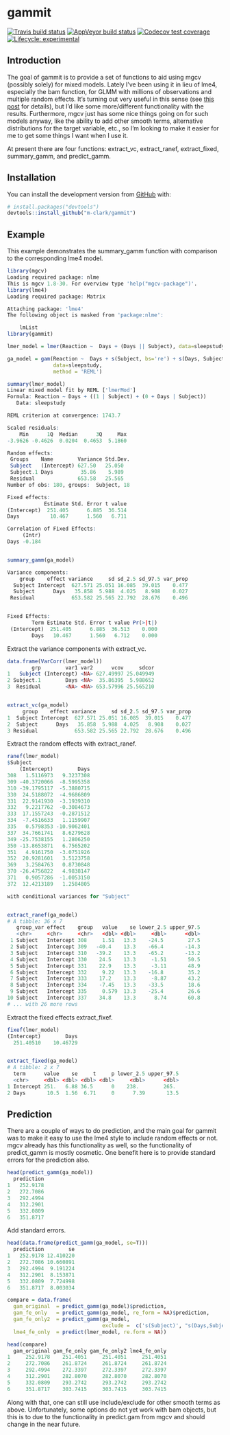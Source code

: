 
<!-- README.md is generated from README.Rmd. Please edit that file -->

# gammit

<!-- badges: start -->

[![Travis build
status](https://travis-ci.org/m-clark/gammit.svg?branch=master)](https://travis-ci.org/m-clark/gammit)
[![AppVeyor build
status](https://ci.appveyor.com/api/projects/status/github/m-clark/gammit?branch=master&svg=true)](https://ci.appveyor.com/project/m-clark/gammit)
[![Codecov test
coverage](https://codecov.io/gh/m-clark/gammit/branch/master/graph/badge.svg)](https://codecov.io/gh/m-clark/gammit?branch=master)
[![Lifecycle:
experimental](https://img.shields.io/badge/lifecycle-experimental-orange.svg)](https://www.tidyverse.org/lifecycle/#experimental)
<!-- badges: end -->

## Introduction

The goal of gammit is to provide a set of functions to aid using
<span class="pack" style="">mgcv</span> (possibly solely) for mixed
models. Lately I’ve been using it in lieu of
<span class="pack" style="">lme4</span>, especially the
<span class="func" style="">bam</span> function, for GLMM with millions
of observations and multiple random effects. It’s turning out very
useful in this sense (see [this
post](https://m-clark.github.io/posts/2019-10-20-big-mixed-models/) for
details), but I’d like some more/different functionality with the
results. Furthermore, <span class="pack" style="">mgcv</span> just has
some nice things going on for such models anyway, like the ability to
add other smooth terms, alternative distributions for the target
variable, etc., so I’m looking to make it easier for me to get some
things I want when I use it.

At present there are four functions:
<span class="func" style="">extract\_vc</span>,
<span class="func" style="">extract\_ranef</span>,
<span class="func" style="">extract\_fixed</span>,
<span class="func" style="">summary\_gamm</span>, and
<span class="func" style="">predict\_gamm.</span>

## Installation

You can install the development version from
[GitHub](https://github.com/) with:

``` r
# install.packages("devtools")
devtools::install_github("m-clark/gammit")
```

## Example

This example demonstrates the
<span class="func" style="">summary\_gamm</span> function with
comparison to the corresponding <span class="pack" style="">lme4</span>
model.

``` r
library(mgcv)
Loading required package: nlme
This is mgcv 1.8-30. For overview type 'help("mgcv-package")'.
library(lme4)
Loading required package: Matrix

Attaching package: 'lme4'
The following object is masked from 'package:nlme':

    lmList
library(gammit)

lmer_model = lmer(Reaction ~  Days + (Days || Subject), data=sleepstudy)

ga_model = gam(Reaction ~  Days + s(Subject, bs='re') + s(Days, Subject, bs='re'),
               data=sleepstudy,
               method = 'REML')

summary(lmer_model)
Linear mixed model fit by REML ['lmerMod']
Formula: Reaction ~ Days + ((1 | Subject) + (0 + Days | Subject))
   Data: sleepstudy

REML criterion at convergence: 1743.7

Scaled residuals: 
    Min      1Q  Median      3Q     Max 
-3.9626 -0.4626  0.0204  0.4653  5.1860 

Random effects:
 Groups    Name        Variance Std.Dev.
 Subject   (Intercept) 627.50   25.050  
 Subject.1 Days         35.86    5.989  
 Residual              653.58   25.565  
Number of obs: 180, groups:  Subject, 18

Fixed effects:
            Estimate Std. Error t value
(Intercept)  251.405      6.885  36.514
Days          10.467      1.560   6.711

Correlation of Fixed Effects:
     (Intr)
Days -0.184


summary_gamm(ga_model)

Variance components:
    group    effect variance     sd sd_2.5 sd_97.5 var_prop
  Subject Intercept  627.571 25.051 16.085  39.015    0.477
  Subject      Days   35.858  5.988  4.025   8.908    0.027
 Residual            653.582 25.565 22.792  28.676    0.496


Fixed Effects:
        Term Estimate Std. Error t value Pr(>|t|)
 (Intercept)  251.405      6.885  36.513    0.000
        Days   10.467      1.560   6.712    0.000
```

Extract the variance components with
<span class="func" style="">extract\_vc</span>.

``` r
data.frame(VarCorr(lmer_model))
        grp        var1 var2      vcov     sdcor
1   Subject (Intercept) <NA> 627.49997 25.049949
2 Subject.1        Days <NA>  35.86395  5.988652
3  Residual        <NA> <NA> 653.57996 25.565210


extract_vc(ga_model)
     group    effect variance     sd sd_2.5 sd_97.5 var_prop
1  Subject Intercept  627.571 25.051 16.085  39.015    0.477
2  Subject      Days   35.858  5.988  4.025   8.908    0.027
3 Residual            653.582 25.565 22.792  28.676    0.496
```

Extract the random effects with
<span class="func" style="">extract\_ranef</span>.

``` r
ranef(lmer_model)
$Subject
    (Intercept)        Days
308   1.5116973   9.3237308
309 -40.3720066  -8.5995358
310 -39.1795117  -5.3880715
330  24.5188072  -4.9686809
331  22.9141930  -3.1939310
332   9.2217762  -0.3084673
333  17.1557243  -0.2871512
334  -7.4516633   1.1159907
335   0.5798353 -10.9062401
337  34.7661741   8.6279628
349 -25.7538155   1.2806250
350 -13.8653871   6.7565202
351   4.9161750  -3.0751926
352  20.9281601   3.5123758
369   3.2584763   0.8730848
370 -26.4756822   4.9838147
371   0.9057286  -1.0053150
372  12.4213189   1.2584805

with conditional variances for "Subject" 


extract_ranef(ga_model)
# A tibble: 36 x 7
   group_var effect    group   value    se lower_2.5 upper_97.5
   <chr>     <chr>     <chr>   <dbl> <dbl>     <dbl>      <dbl>
 1 Subject   Intercept 308     1.51   13.3    -24.5        27.5
 2 Subject   Intercept 309   -40.4    13.3    -66.4       -14.3
 3 Subject   Intercept 310   -39.2    13.3    -65.2       -13.2
 4 Subject   Intercept 330    24.5    13.3     -1.51       50.5
 5 Subject   Intercept 331    22.9    13.3     -3.11       48.9
 6 Subject   Intercept 332     9.22   13.3    -16.8        35.2
 7 Subject   Intercept 333    17.2    13.3     -8.87       43.2
 8 Subject   Intercept 334    -7.45   13.3    -33.5        18.6
 9 Subject   Intercept 335     0.579  13.3    -25.4        26.6
10 Subject   Intercept 337    34.8    13.3      8.74       60.8
# ... with 26 more rows
```

Extract the fixed effects
<span class="func" style="">extract\_fixef</span>.

``` r
fixef(lmer_model)
(Intercept)        Days 
  251.40510    10.46729 


extract_fixed(ga_model)
# A tibble: 2 x 7
  term      value    se     t     p lower_2.5 upper_97.5
  <chr>     <dbl> <dbl> <dbl> <dbl>     <dbl>      <dbl>
1 Intercept 251.   6.88 36.5      0    238.        265. 
2 Days       10.5  1.56  6.71     0      7.39       13.5
```

## Prediction

There are a couple of ways to do prediction, and the main goal for
gammit was to make it easy to use the
<span class="pack" style="">lme4</span> style to include random effects
or not. <span class="pack" style="">mgcv</span> already has this
functionality as well, so the functionality of
<span class="func" style="">predict\_gamm</span> is mostly cosmetic. One
benefit here is to provide standard errors for the prediction also.

``` r
head(predict_gamm(ga_model))
  prediction
1   252.9178
2   272.7086
3   292.4994
4   312.2901
5   332.0809
6   351.8717
```

Add standard errors.

``` r
head(data.frame(predict_gamm(ga_model, se=T)))
  prediction        se
1   252.9178 12.410220
2   272.7086 10.660891
3   292.4994  9.191224
4   312.2901  8.153871
5   332.0809  7.724998
6   351.8717  8.003034
```

``` r
compare = data.frame(
  gam_original  = predict_gamm(ga_model)$prediction,
  gam_fe_only   = predict_gamm(ga_model, re_form = NA)$prediction,
  gam_fe_only2  = predict_gamm(ga_model, 
                               exclude =  c('s(Subject)', "s(Days,Subject)"))$prediction,
  lme4_fe_only  = predict(lmer_model, re.form = NA))

head(compare)
  gam_original gam_fe_only gam_fe_only2 lme4_fe_only
1     252.9178    251.4051     251.4051     251.4051
2     272.7086    261.8724     261.8724     261.8724
3     292.4994    272.3397     272.3397     272.3397
4     312.2901    282.8070     282.8070     282.8070
5     332.0809    293.2742     293.2742     293.2742
6     351.8717    303.7415     303.7415     303.7415
```

Along with that, one can still use include/exclude for other smooth
terms as above. Unfortunately, some options do not yet work with
<span class="objclass" style="">bam</span> objects, but this is to due
to the functionality in <span class="func" style="">predict.gam</span>
from <span class="pack" style="">mgcv</span> and should change in the
near future.
